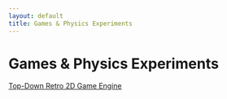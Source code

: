 ```yaml
---
layout: default
title: Games & Physics Experiments
---
```


<h1 class="owner-name">Games & Physics Experiments</h1>

<a href="{{ site.url }}/retro-2d-game-engine-demo/">Top-Down Retro 2D Game Engine</a>
